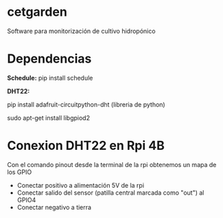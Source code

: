 # cetgarden

Software para monitorización de cultivo hidropónico

# Dependencias
**Schedule:** pip install schedule

**DHT22:** 

pip install adafruit-circuitpython-dht (libreria de python)

sudo apt-get install libgpiod2

# Conexion DHT22 en Rpi 4B
Con el comando pinout desde la terminal de la rpi obtenemos un mapa de los GPIO
- Conectar positivo a alimentación 5V de la rpi
- Conectar salido del sensor (patilla central marcada como "out") al GPIO4
- Conectar negativo a tierra 
